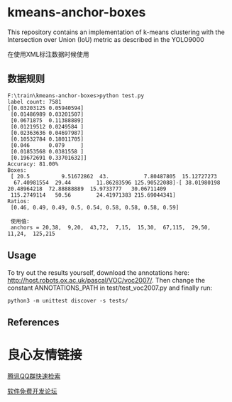 # kmeans-anchor-boxes
This repository contains an implementation of k-means clustering with the Intersection over Union (IoU) metric as described in the YOLO9000 

在使用XML标注数据时候使用

## 数据规则
```
F:\train\kmeans-anchor-boxes>python test.py
label count: 7581
[[0.03203125 0.05940594]
 [0.01486989 0.03201507]
 [0.0671875  0.11388889]
 [0.01219512 0.0249584 ]
 [0.02363636 0.04697987]
 [0.10532784 0.18011705]
 [0.046      0.079     ]
 [0.01853568 0.0381558 ]
 [0.19672691 0.33701632]]
Accuracy: 81.00%
Boxes:
 [ 20.5          9.51672862  43.           7.80487805  15.12727273
  67.40981554  29.44        11.86283596 125.90522088]-[ 38.01980198  20.48964218  72.88888889  15.9733777   30.06711409
 115.2749114   50.56        24.41971383 215.69044341]
Ratios:
 [0.46, 0.49, 0.49, 0.5, 0.54, 0.58, 0.58, 0.58, 0.59]
 
 使用值:
 anchors = 20,38,  9,20,  43,72,  7,15,  15,30,  67,115,  29,50,  11,24,  125,215
```
## Usage

To try out the results yourself, download the annotations here: http://host.robots.ox.ac.uk/pascal/VOC/voc2007/. Then change the constant ANNOTATIONS_PATH in test/test_voc2007.py and finally run:

```
python3 -m unittest discover -s tests/
```

## References




 # 良心友情链接

[腾讯QQ群快速检索](http://u.720life.cn/s/8cf73f7c)

[软件免费开发论坛](http://u.720life.cn/s/bbb01dc0)